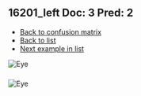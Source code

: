 ## 16201_left Doc: 3 Pred: 2
- [Back to confusion matrix](https://github.com/juliandewit/kaggle_retinopathy/blob/master/matrix.md)
- [Back to list](https://github.com/juliandewit/kaggle_retinopathy/blob/master/lists/32/list.md)
- [Next example in list](https://github.com/juliandewit/kaggle_retinopathy/blob/master/lists/32/16/163_right.md)

![Eye](https://retinopaty.blob.core.windows.net/size1024/16201_left_3.jpeg)

### 

![Eye]()
